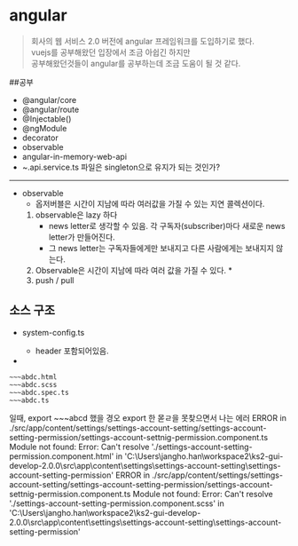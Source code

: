 # angular
>회사의 웹 서비스 2.0 버전에 angular 프레임워크를 도입하기로 했다.\
vuejs를 공부해왔던 입장에서 조금 아쉽긴 하지만\
공부해왔던것들이 angular를 공부하는데 조금 도움이 될 것 같다.

##공부
* @angular/core
* @angular/route
* @Injectable()
* @ngModule
* decorator
* observable
* angular-in-memory-web-api
* ~.api.service.ts 파일은 singleton으로 유지가 되는 것인가?

--------------
* observable
	* 옵저버블은 시간이 지남에 따라 여러값을 가질 수 있는 지연 콜렉션이다.
	1. observable은 lazy 하다
		* news letter로 생각할 수 있음. 각 구독자(subscriber)마다 새로운 news letter가 만들어진다.
		* 그 news letter는 구독자들에게만 보내지고 다른 사람에게는 보내지지 않는다.
	2. Observable은 시간이 지남에 따라 여러 값을 가질 수 있다.
		* 
	3. push / pull
	
	
	

## 소스 구조
* system-config.ts
	* header 포함되어있음.
	
	
	

* 
```
~~~abdc.html	
~~~abdc.scss
~~~abdc.spec.ts
~~~abdc.ts
```
일때, 
export ~~~abcd 했을 경오 export 한 몯ㄹ을 못찾으면서 나는 에러
ERROR in ./src/app/content/settings/settings-account-setting/settings-account-setting-permission/settings-account-settnig-permission.component.ts
Module not found: Error: Can't resolve './settings-account-setting-permission.component.html' in 'C:\Users\jangho.han\workspace2\ks2-gui-develop-2.0.0\src\app\content\settings\settings-account-setting\settings-account-setting-permission'
ERROR in ./src/app/content/settings/settings-account-setting/settings-account-setting-permission/settings-account-settnig-permission.component.ts
Module not found: Error: Can't resolve './settings-account-setting-permission.component.scss' in 'C:\Users\jangho.han\workspace2\ks2-gui-develop-2.0.0\src\app\content\settings\settings-account-setting\settings-account-setting-permission'